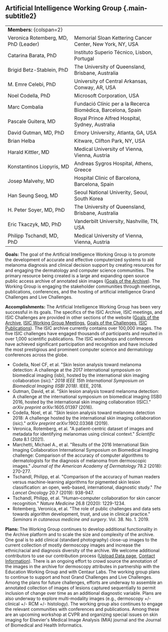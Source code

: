 ## Artificial Intelligence Working Group {.main-subtitle2}

| | |
| - | - |
| **Members:** {colspan=2} | |
| Veronica Rotemberg, MD, PhD (Leader) | Memorial Sloan Kettering Cancer Center, New York, NY, USA |
| Catarina Barata, PhD | Instituto Superio Técnico, Lisbon, Portugal |
| Brigid Betz-Stablein, PhD | The University of Queensland, Brisbane, Australia |
| M. Emre Celebi, PhD | University of Central Arkansas, Conway, AR, USA |
| Noel Codella, PhD | Microsoft Corporation, USA |
| Marc Combalia | Fundació Clínic per a la Recerca Biomèdica, Barcelona, Spain |
| Pascale Guitera, MD | Royal Prince Alfred Hospital, Sydney, Australia |
| David Gutman, MD, PhD | Emory University, Atlanta, GA, USA |
| Brian Helba | Kitware, Clifton Park, NY, USA |
| Harald Kittler, MD | Medical University of Vienna, Vienna, Austria |
| Konstantinos Liopyris, MD | Andreas Sygros Hospital, Athens, Greece |
| Josep Malvehy, MD | Hospital Clinic of Barcelona, Barcelona, Spain |
| Han Seung Seog, MD | Seoul National Univerity, Seoul, South Korea |
| H. Peter Soyer, MD, PhD | The University of Queensland, Brisbane, Australia |
| Eric Tkaczyk, MD, PhD | Vanderbilt University, Nashville, TN, USA |
| Philipp Tschandl, MD, PhD | Medical University of Vienna, Vienna, Austria |


**Goals:** The goal of the Artificial Intelligence Working Group is to promote the development of accurate and effective computerized systems to aid  melanoma diagnosis and clinical decision support by creating resources for and engaging the dermatology and computer science communities. The primary resource being created is a large and expanding open source public access archive of annotated skin images \([Goals of the Archive](#!/topWithHeader/tightContentTop/about/isicArchiveGoals)\). The Working Group is engaging the stakeholder communities through meetings, publications, conferences, and the hosting of artificial intelligence Grand Challenges and Live Challenges.  

**Accomplishments:** The Artificial Intelligence Working Group has been very successful in its goals. The specifics of the ISIC Archive, ISIC meetings, and ISIC Challenges are provided in other sections of the website \([Goals of the Archive](#!/topWithHeader/tightContentTop/about/isicArchiveGoals), [ISIC Working Group Meetings](#!/topWithHeader/tightContentTop/about/isicMeetingsGroups), [Goals of the Challenges](#!/topWithHeader/tightContentTop/about/isicChallengesGoals), [ISIC Publications](#!/topWithHeader/tightContentTop/about/isicPublications)\). The ISIC archive currently contains over 100,000 images. The five ISIC challenges have engaged thousands of participants and resulted in over 1,000 scientific publications. The ISIC workshops and conferences have achieved significant participation and recognition and have included the most prestigious and prominent computer science and dermatology conferences across the globe.

* Codella, Noel CF, et al. "Skin lesion analysis toward melanoma detection: A challenge at the 2017 international symposium on biomedical imaging (isbi), hosted by the international skin imaging collaboration (isic)." *2018 IEEE 15th International Symposium on Biomedical Imaging (ISBI 2018)*. IEEE, 2018.  
* Gutman, David, et al. "Skin lesion analysis toward melanoma detection: A challenge at the international symposium on biomedical imaging (ISBI) 2016, hosted by the international skin imaging collaboration (ISIC)." *arXiv preprint arXiv*:1605.01397 (2016).  
* Codella, Noel, et al. "Skin lesion analysis toward melanoma detection 2018: A challenge hosted by the international skin imaging collaboration (isic)." *arXiv preprint arXiv*:1902.03368 (2019).  
* Veronica, Rotemberg, et al. "A patient-centric dataset of images and metadata for identifying melanomas using clinical context." *Scientific Data* 8.1 (2021).  
* Marchetti, Michael A., et al. "Results of the 2016 International Skin Imaging Collaboration International Symposium on Biomedical Imaging challenge: Comparison of the accuracy of computer algorithms to dermatologists for the diagnosis of melanoma from dermoscopic images." *Journal of the American Academy of Dermatology* 78.2 (2018): 270-277.  
* Tschandl, Philipp, et al. "Comparison of the accuracy of human readers versus machine-learning algorithms for pigmented skin lesion classification: an open, web-based, international, diagnostic study." *The Lancet Oncology* 20.7 (2019): 938-947.  
* Tschandl, Philipp, et al. "Human–computer collaboration for skin cancer recognition." *Nature Medicine* 26.8 (2020): 1229-1234.  
* Rotemberg, Veronica, et al. "The role of public challenges and data sets towards algorithm development, trust, and use in clinical practice." *Seminars in cutaneous medicine and surgery*. Vol. 38. No. 1. 2019.  

**Plans:** The Working Group continues to develop additional functionality in the Archive platform and to scale the size and complexity of the archive. One goal is to add clinical (standard photography) close-up images to the current collection of mostly dermoscopy images and increase the ethnic/racial and diagnosis diversity of the archive. We welcome additional contributors to use our contribution process ([Upload Data page](#!/topWithHeader/tightContentTop/uploadData), [Contact Information](#!/topWithHeader/tightContentTop/about/contactInfo)). There is an ongoing effort to crowd source the annotation of the images in the archive for dermoscopy attributes in partnership with the Education Working Group and with Centaur Labs. The working group plans to continue to support and host Grand Challenges and Live Challenges. Among the plans for future challenges, efforts are underway to assemble an annotated collection of images of lesions captured sequentially to permit inclusion of change over time as an additional diagnostic variable. Plans are also underway to explore multi-modality images (e.g., dermoscopy +/- clinical +/- RCM +/- histology). The working group also continues to engage the relevant communities with conferences and publications. Among these are an upcoming workshop at CVPR and organizing special issues on skin imaging for Elsevier's Medical Image Analysis (MIA) journal and the Journal of Biomedical and Health Informatics.
